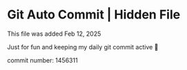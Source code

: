 # Git Auto Commit | Hidden File

This file was added Feb 12, 2025

Just for fun and keeping my daily git commit active 🤪

commit number: 1456311
